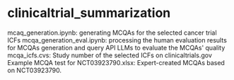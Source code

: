 # clinicaltrial_summarization

mcaq_generation.ipynb: generating MCQAs for the selected cancer trial ICFs
mcqa_generation_eval.ipynb: processing the human evaluation results for MCQAs generation and query API LLMs to evaluate the MCQAs' quality
mcqa_icfs.cvs: Study number of the selected ICFs on clinicaltrials.gov
Example MCQA test for NCT03923790.xlsx: Expert-created MCQAs based on NCT03923790.
